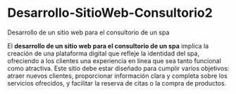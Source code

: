 # Desarrollo-SitioWeb-Consultorio2
Desarrollo de un sitio web para el consultorio de un spa


El **desarrollo de un sitio web para el consultorio de un spa** implica la creación de una plataforma digital que refleje la identidad del spa, ofreciendo a los clientes una experiencia en línea que sea tanto funcional como atractiva. Este sitio debe estar diseñado para cumplir varios objetivos: atraer nuevos clientes, proporcionar información clara y completa sobre los servicios ofrecidos, y facilitar la reserva de citas o la compra de productos.
